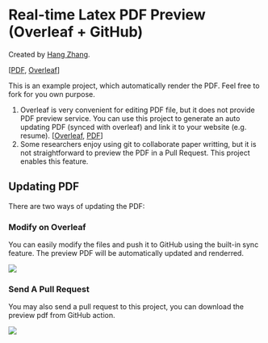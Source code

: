 # Real-time Latex PDF Preview (Overleaf + GitHub)
Created by [Hang Zhang](https://hangzhang.org/).

[[PDF](https://hangzhang.org/cvHangZhang/cvHangZhang.pdf), [Overleaf](https://www.overleaf.com/read/vdftpkdcbhhx)]


This is an example project, which automatically render the PDF. Feel free to fork for you own purpose. 

1. Overleaf is very convenient for editing PDF file, but it does not provide PDF preview service. You can use this project to generate an auto updating PDF (synced with overleaf) and link it to your website (e.g. resume). [[Overleaf](https://www.overleaf.com/read/vdftpkdcbhhx), [PDF](https://hangzhang.org/cvHangZhang/cvHangZhang.pdf)]
2. Some researchers enjoy using git to collaborate paper writting, but it is not straightforward to preview the PDF in a Pull Request. This project enables this feature. 

## Updating PDF

There are two ways of updating the PDF:

### Modify on Overleaf
You can easily modify the files and push it to GitHub using the built-in sync feature. The preview PDF will be automatically updated and renderred.

![](./fig/overleaf.png)


### Send A Pull Request
You may also send a pull request to this project, you can download the preview pdf from GitHub action.

![](./fig/pull_request.png)



